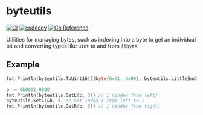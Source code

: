 # byteutils

[![CI](https://github.com/spenserblack/go-byteutils/actions/workflows/ci.yml/badge.svg)](https://github.com/spenserblack/go-byteutils/actions/workflows/ci.yml)
[![codecov](https://codecov.io/gh/spenserblack/go-byteutils/branch/master/graph/badge.svg?token=DfSRqth9QW)](https://codecov.io/gh/spenserblack/go-byteutils)
[![Go Reference](https://pkg.go.dev/badge/github.com/spenserblack/go-byteutils.svg)](https://pkg.go.dev/github.com/spenserblack/go-byteutils)

Utilities for managing bytes, such as indexing into a byte to get an individual
bit and converting types like `uint` to and from `[]byte`.

## Example

```go
fmt.Println(byteutils.ToUint16([]byte{0x01, 0x00}, byteutils.LittleEndian)) // 256

b := 0b0001_0000
fmt.Println(byteutils.GetL(b, 3)) // 1 (index from left)
byteutils.SetL(&b, 4) // set index 4 from left to 1
fmt.Println(byteutils.GetR(b, 3)) // 1 (index from right)
```
